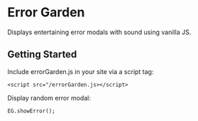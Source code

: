 # Error Garden

Displays entertaining error modals with sound using vanilla JS.

## Getting Started

Include errorGarden.js in your site via a script tag:
```
<script src="/errorGarden.js></script>
```

Display random error modal:
```
EG.showError();
```
